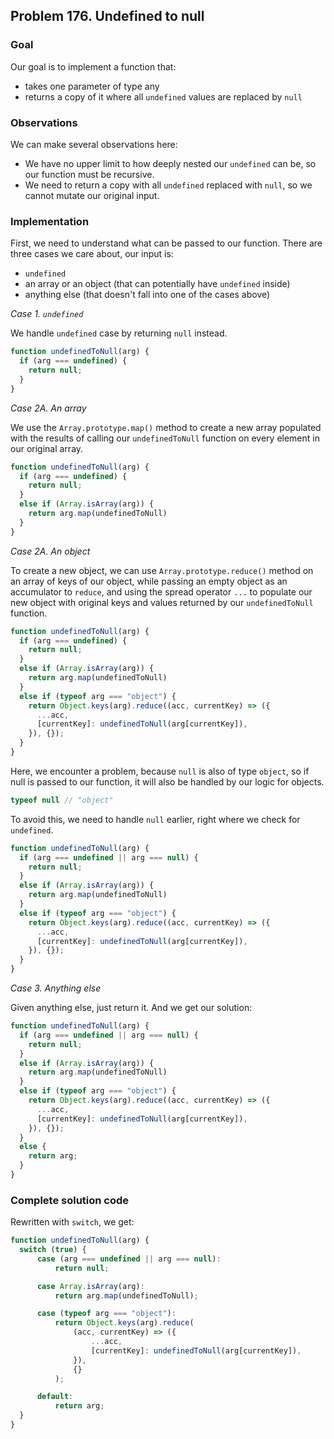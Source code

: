 ## Problem 176. Undefined to null

### Goal
Our goal is to implement a function that:
- takes one parameter of type any
- returns a copy of it where all `undefined` values are replaced by `null`

### Observations
We can make several observations here:
- We have no upper limit to how deeply nested our `undefined` can be, so our function must be recursive.
- We need to return a copy with all `undefined` replaced with `null`, so we cannot mutate our original input.

### Implementation
First, we need to understand what can be passed to our function. 
There are three cases we care about,
our input is:
- `undefined`
- an array or an object (that can potentially have `undefined` inside)
- anything else (that doesn't fall into one of the cases above)

_Case 1. `undefined`_

We handle `undefined` case by returning `null` instead.

```js
function undefinedToNull(arg) {
  if (arg === undefined) {
    return null;
  }
}
```


_Case 2A. An array_

We use the `Array.prototype.map()` method to create a new array populated with the results of calling our `undefinedToNull` function on every element in our original array.

```js
function undefinedToNull(arg) {
  if (arg === undefined) {
    return null;
  }
  else if (Array.isArray(arg)) {
    return arg.map(undefinedToNull)
  }
}
```


_Case 2A. An object_

To create a new object, we can use `Array.prototype.reduce()` method on an array of keys of our object, while passing an empty object as an accumulator to `reduce`, and using the spread operator `...` to populate our new object with original keys and values returned by our `undefinedToNull` function.

```js
function undefinedToNull(arg) {
  if (arg === undefined) {
    return null;
  }
  else if (Array.isArray(arg)) {
    return arg.map(undefinedToNull)
  }
  else if (typeof arg === "object") {
    return Object.keys(arg).reduce((acc, currentKey) => ({
      ...acc,
      [currentKey]: undefinedToNull(arg[currentKey]),
    }), {});
  }
}
```

Here, we encounter a problem, because `null` is also of type `object`, so if null is passed to our function, it will also be handled by our logic for objects. 
```js
typeof null // "object"
```
To avoid this, we need to handle `null` earlier, right where we check for `undefined`.

```js
function undefinedToNull(arg) {
  if (arg === undefined || arg === null) {
    return null;
  }
  else if (Array.isArray(arg)) {
    return arg.map(undefinedToNull)
  }
  else if (typeof arg === "object") {
    return Object.keys(arg).reduce((acc, currentKey) => ({
      ...acc,
      [currentKey]: undefinedToNull(arg[currentKey]),
    }), {});
  }
}
```

_Case 3. Anything else_

Given anything else, just return it. 
And we get our solution:

```js
function undefinedToNull(arg) {
  if (arg === undefined || arg === null) {
    return null;
  }
  else if (Array.isArray(arg)) {
    return arg.map(undefinedToNull)
  }
  else if (typeof arg === "object") {
    return Object.keys(arg).reduce((acc, currentKey) => ({
      ...acc,
      [currentKey]: undefinedToNull(arg[currentKey]),
    }), {});
  }
  else {
    return arg;
  }
}
```

### Complete solution code

Rewritten with `switch`, we get:

```js
function undefinedToNull(arg) {
  switch (true) {
      case (arg === undefined || arg === null):
          return null;

      case Array.isArray(arg):
          return arg.map(undefinedToNull);

      case (typeof arg === "object"):
          return Object.keys(arg).reduce(
              (acc, currentKey) => ({
                  ...acc,
                  [currentKey]: undefinedToNull(arg[currentKey]),
              }),
              {}
          );

      default:
          return arg;
  }
}
```
